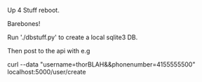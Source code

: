 Up 4 Stuff reboot.

Barebones!

Run './dbstuff.py' to create a local sqlite3 DB.  

Then post to the api with e.g

curl --data "username=thorBLAH&&phonenumber=4155555500" localhost:5000/user/create

